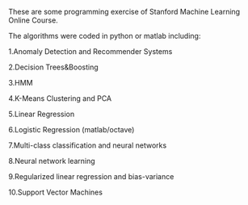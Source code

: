 These are some programming exercise of Stanford Machine Learning Online Course.

The algorithms were coded in python or matlab including:
 
 1.Anomaly Detection and Recommender Systems
 
 2.Decision Trees&Boosting 
 
 3.HMM
 
 4.K-Means Clustering and PCA
 
 5.Linear Regression
 
 6.Logistic Regression (matlab/octave)
 
 7.Multi-class classification and neural networks
 
 8.Neural network learning
 
 9.Regularized linear regression and bias-variance
 
 10.Support Vector Machines
